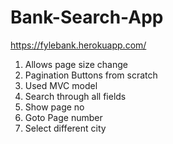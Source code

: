 # Bank-Search-App

 https://fylebank.herokuapp.com/
 
 1. Allows page size change
 2. Pagination Buttons from scratch
 3. Used MVC model
 4. Search through all fields
 5. Show page no 
 6. Goto Page number
 7. Select different city
